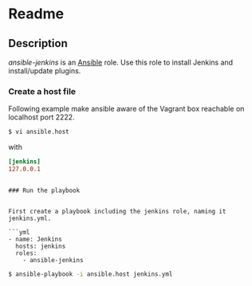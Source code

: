 # Readme

## Description

*ansible-jenkins* is an [Ansible](http://ansible.cc) role.
Use this role to install Jenkins and install/update plugins.

### Create a host file

Following example make ansible aware of the Vagrant box reachable on localhost port 2222.

```bash
$ vi ansible.host
```

with

```ini
[jenkins]
127.0.0.1 
```

```

### Run the playbook


First create a playbook including the jenkins role, naming it jenkins.yml.

```yml
- name: Jenkins
  hosts: jenkins
  roles:
    - ansible-jenkins
```


```bash
$ ansible-playbook -i ansible.host jenkins.yml
```
